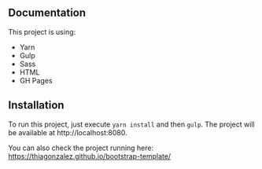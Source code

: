 ## Documentation

This project is using:
- Yarn
- Gulp
- Sass
- HTML
- GH Pages

## Installation

To run this project, just execute `yarn install` and then `gulp`. The project will be available at http://localhost:8080.

You can also check the project running here: https://thiagonzalez.github.io/bootstrap-template/
